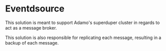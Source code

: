 # Eventdsource

This solution is meant to support Adamo's superduper cluster in regards to act as a message broker.

This solution is also responsible for replicating each message, resulting in a backup of each message.
